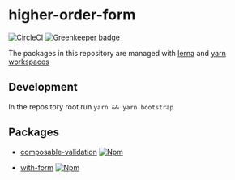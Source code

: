 # higher-order-form

[![CircleCI](https://circleci.com/gh/Dean177/with-notification-system.svg?style=svg)](https://circleci.com/gh/Dean177/higher-order-form)
[![Greenkeeper badge](https://badges.greenkeeper.io/Dean177/higher-order-form.svg)](https://greenkeeper.io/)

The packages in this repository are managed with [lerna](https://github.com/lerna/lerna) and [yarn workspaces](https://yarnpkg.com/en/docs/workspaces)

## Development

In the repository root run `yarn && yarn bootstrap`

## Packages

- [composable-validation](./packages/composable-validation)
[![Npm](https://badge.fury.io/js/composable-validation.svg)](https://www.npmjs.com/package/composable-validation)

- [with-form](./packages/with-form)
[![Npm](https://badge.fury.io/js/with-form.svg)](https://www.npmjs.com/package/with-formm)
